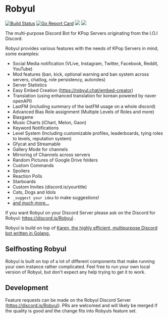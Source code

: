 # Robyul

[![Build Status](https://travis-ci.com/Seklfreak/Robyul2.svg?branch=master)](https://travis-ci.org/Seklfreak/Robyul2)
[![Go Report Card](https://goreportcard.com/badge/github.com/Seklfreak/Robyul2)](https://goreportcard.com/report/github.com/Seklfreak/Robyul2)
[<img src="https://img.shields.io/badge/Support-me!-orange.svg">](https://byul.ro/patreon)
[<img src="https://discordapp.com/api/guilds/286619174371852298/widget.png?style=shield">](https://discord.is/robyul)

The multi-purpose Discord Bot for KPop Servers originating from the I.O.I Discord.

Robyul provides various features with the needs of KPop Servers in mind, some examples:
- Social Media notification (VLive, Instagram, Twitter, Facebook, Reddit, YouTube)
- Mod features (ban, kick, optional warning and ban system across servers, chatlog, role persistency, autoroles)
- Server Statistics
- Easy Embed Creation (https://robyul.chat/embed-creator)
- Translation (using enhanced translation for korean powered by naver openAPI)
- LastFM (including summary of the lastFM usage on a whole discord)
- Advanced Bias Role assignment (Multiple Levels of Roles and more)
- Biasgame
- Music Charts (iChart, Melon, Gaon)
- Keyword Notifications
- Level System (Including customizable profiles, leaderboards, tying roles to levels, reputation system)
- Gfycat and Streamable
- Gallery Mode for channels
- Mirroring of Channels across servers
- Random Pictures of Google Drive folders
- Custom Commands
- Spoilers
- Reaction Polls
- Starboards
- Custom Invites (discord.is/yourtitle)
- Cats, Dogs and Idols
- `_suggest your idea` to make suggestions!
- [and much more...](https://robyul.chat/commands)

If you want Robyul on your Discord Server please ask on the Discord for Robyul: https://discord.is/Robyul .

Robyul is build on top of [Karen, the highly efficient, multipurpose Discord bot written in Golang.](https://github.com/SubliminalHQ/karen)

## Selfhosting Robyul
Robyul is built on top of a lot of different components that make running your own instance rather complicated. Feel free to run your own local version of Robyul, but don't expect any help trying to get it to work.

## Development
Feature requests can be made on the Robyul Discord Server (https://discord.is/Robyul). PRs are welcomed and will likely be merged if the quality is good and the change fits into Robyuls feature set.
